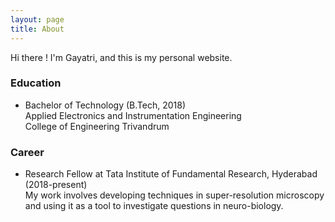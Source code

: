 ```yaml
---
layout: page
title: About
---
```


<!-- <p class="message">
  Hey there! This page is included as an example. Feel free to customize it for your own use upon downloading. Carry on!
</p> -->

Hi there ! I'm Gayatri, and this is my personal website.

### Education

* Bachelor of Technology (B.Tech, 2018)  
  Applied Electronics and Instrumentation Engineering  
  College of Engineering Trivandrum

### Career

* Research Fellow at Tata Institute of Fundamental Research, Hyderabad (2018-present)  
  My work involves developing techniques in super-resolution microscopy and using it as a tool to investigate questions in neuro-biology.
